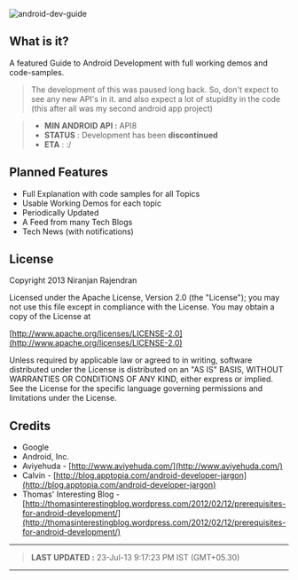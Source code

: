 ![android-dev-guide](https://raw.github.com/niranjan94/android-dev-guide/gh-pages/images/cover.jpg "android-dev-guide") 

## What is it?
 A featured Guide to Android Development with full working demos and code-samples.
> The development of this was paused long back. So, don't expect to see any new API's in it. and also expect a lot of stupidity in the code (this after all was my second android app project) 

> - **MIN ANDROID API :** API8
> - **STATUS** : Development has been **discontinued**
> - **ETA** : :/

## Planned Features
* Full Explanation with code samples for all Topics
* Usable Working Demos for each topic
* Periodically Updated
* A Feed from many Tech Blogs
* Tech News (with notifications)

## License
Copyright 2013 Niranjan Rajendran

Licensed under the Apache License, Version 2.0 (the "License");
you may not use this file except in compliance with the License.
You may obtain a copy of the License at

[http://www.apache.org/licenses/LICENSE-2.0](http://www.apache.org/licenses/LICENSE-2.0)

Unless required by applicable law or agreed to in writing, software
distributed under the License is distributed on an "AS IS" BASIS,
WITHOUT WARRANTIES OR CONDITIONS OF ANY KIND, either express or implied.
See the License for the specific language governing permissions and
limitations under the License.


## Credits
* Google
* Android, Inc.
* Aviyehuda - [http://www.aviyehuda.com/](http://www.aviyehuda.com/)
* Calvin - [http://blog.apptopia.com/android-developer-jargon](http://blog.apptopia.com/android-developer-jargon)
* Thomas' Interesting Blog - [http://thomasinterestingblog.wordpress.com/2012/02/12/prerequisites-for-android-development/](http://thomasinterestingblog.wordpress.com/2012/02/12/prerequisites-for-android-development/)


----------

> **LAST UPDATED :**  23-Jul-13 9:17:23 PM IST (GMT+05.30)

---------- 


